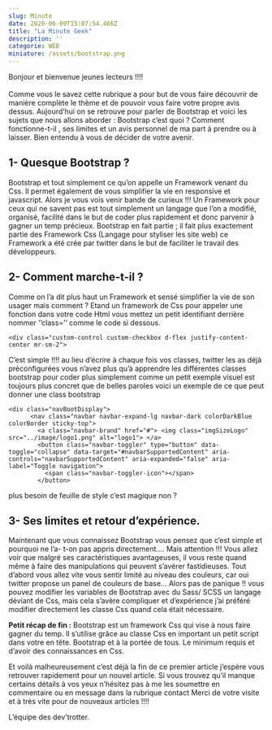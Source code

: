 ```yaml
---
slug: Minute
date: 2020-06-09T15:07:54.466Z
title: "La Minute Geek"
description: ''
categorie: WEB
miniature: /assets/bootstrap.png
---
```

Bonjour et bienvenue jeunes lecteurs !!!!\
\
Comme vous le savez cette rubrique a pour but de vous faire découvrir de manière complète le thème et de pouvoir vous faire votre propre avis dessus. Aujourd’hui on se retrouve pour parler de Bootstrap et voici les sujets que nous allons aborder : Bootstrap c’est quoi ? Comment fonctionne-t-il , ses limites et un avis personnel de ma part à prendre ou à laisser. Bien entendu à vous de décider de votre avenir.



## 1- Quesque Bootstrap ?



Bootstrap et tout simplement ce qu’on appelle un Framework venant du Css. Il permet également de vous simplifier la vie en responsive et javascript. Alors je vous vois venir bande de curieux !!! Un Framework pour ceux qui ne savent pas est tout simplement un langage que l’on a modifié, organisé, facilité dans le but de coder plus rapidement et donc parvenir à gagner un temp précieux. Bootstrap en fait partie ; il fait plus exactement partie des Framework Css (Langage pour styliser les site web) ce Framework a été crée par twitter dans le but de faciliter le travail des développeurs.



## 2- Comment marche-t-il ?

Comme on l’a dit plus haut un Framework et sensé simplifier la vie de son usager mais comment ? Etand un framework de Css pour appeler une fonction dans votre code Html vous mettez un petit identifiant derrière nommer ‘’class=’’ comme le code si dessous.

```
<div class="custom-control custom-checkbox d-flex justify-content-center mr-sm-2">
```

C’est simple !!!! au lieu d’écrire à chaque fois vos classes, twitter les as déjà préconfigurées vous n’avez plus qu’à apprendre les différentes classes bootstrap pour coder plus simplement comme un petit exemple visuel est toujours plus concret que de belles paroles voici un exemple de ce que peut donner une class bootstrap

```
<div class="navBootDisplay">
      <nav class="navbar navbar-expand-lg navbar-dark colorDarkBlue colorBorder sticky-top">
        <a class="navbar-brand" href="#"> <img class="imgSizeLogo" src="../image/logo1.png" alt="logo1"> </a>
        <button class="navbar-toggler" type="button" data-toggle="collapse" data-target="#navbarSupportedContent" aria-controls="navbarSupportedContent" aria-expanded="false" aria-label="Toggle navigation">
          <span class="navbar-toggler-icon"></span>
        </button>
```

plus besoin de feuille de style c’est magique non ?

## 3- Ses limites et retour d’expérience.

Maintenant que vous connaissez Bootstrap vous pensez que c’est simple et pourquoi ne l’a- t-on pas appris directement…. Mais attention !!! Vous allez voir que malgré ses caractéristiques avantageuses, il vous reste quand même à faire des manipulations qui peuvent s’avérer fastidieuses. Tout d’abord vous allez vite vous sentir limité au niveau des couleurs, car oui twitter propose un panel de couleurs de base… Alors pas de panique !! vous pouvez modifier les variables de Bootstrap avec du Sass/ SCSS un langage déviant de Css, mais cela s’avère compliquer et d’expérience j’ai préféré modifier directement les classe Css quand cela était nécessaire. 



**Petit récap de fin :** Bootstrap est un framework Css qui vise à nous faire gagner du temp. Il s’utilise grâce au classe Css en important un petit script dans votre en tête. Bootstrap et à la portée de tous. Le minimum requis et d’avoir des connaissances en Css. 

Et voilà malheureusement c’est déjà la fin de ce premier article j’espère vous retrouver rapidement pour un nouvel article. Si vous trouvez qu’il manque certains détails à vos yeux n’hésitez pas à me les soumettre en commentaire ou en message dans la rubrique contact Merci de votre visite et à très vite pour de nouveaux articles !!!!



L’équipe des dev’trotter.

<bio sign='Seb'></bio>
